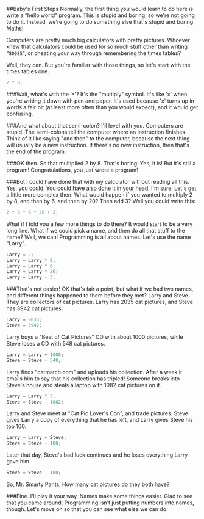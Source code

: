 ##Baby's First Steps
Normally, the first thing you would learn to do here is write a “hello world”
program. This is stupid and boring, so we're not going to do it. Instead, we're
going to do something else that's stupid and boring. Maths!

Computers are pretty much big calculators with pretty pictures. Whoever knew
that calculators could be used for so much stuff other than writing "`80085`",
or cheating your way through remembering the times tables?

Well, they can. But you're familiar with those things, so let's start with the
times tables one.

```javascript
2 * 8;
```

###Wait, what's with the '`*`'?
It's the "multiply" symbol. It's like 'x' when you're writing it down with pen
and paper. It's used because 'x' turns up in words a fair bit (at least more
often than you would expect), and it would get confusing.

###And what about that semi-colon?
I'll level with you. Computers are stupid. The semi-colons tell the computer
where an instruction finishes. Think of it like saying "and then" to the
computer, because the next thing will usually be a new instruction. If there's
no new instruction, then that's the end of the program.

###OK then. So that multiplied 2 by 8. That's boring!
Yes, it is! But it's still a program! Congratulations, you just wrote a program!

###But I could have done that with my calculator without reading all this.
Yes, you could. You could have also done it in your head, I'm sure. Let's get a
little more complex then. What would happen if you wanted to multiply 2 by 8,
and then by 6, and then by 20? Then add 3? Well you could write this:

```javascript
2 * 8 * 6 * 20 + 3;
```

What if I told you a few more things to do there? It would start to be a very
long line. What if we could pick a name, and then do all that stuff to the name?
Well, we can! Programming is all about names. Let's use the name "Larry".

```javascript
Larry = 2;
Larry = Larry * 8;
Larry = Larry * 6;
Larry = Larry * 20;
Larry = Larry + 3;
```

###That's not easier!
OK that's fair a point, but what if we had two names, and different things
happened to them before they met? Larry and Steve. They are collectors of cat
pictures. Larry has 2035 cat pictures, and Steve has 3942 cat pictures.

```javascript
Larry = 2035;
Steve = 3942;
```

Larry buys a "Best of Cat Pictures"  CD with about 1000 pictures, while Steve
loses a CD with 548 cat pictures.

```javascript
Larry = Larry + 1000;
Steve = Steve - 548;
```

Larry finds "catmatch.com" and uploads his collection. After a week it emails
him to say that his collection has tripled! Someone breaks into Steve's house
and steals a laptop with 1082 cat pictures on it.

```javascript
Larry = Larry * 3;
Steve = Steve - 1082;
```

Larry and Steve meet at "Cat Pic Lover's Con", and trade pictures. Steve gives
Larry a copy of everything that he has left, and Larry gives Steve his top 100.

```javascript
Larry = Larry + Steve;
Steve = Steve + 100;
```

Later that day, Steve's bad luck continues and he loses everything Larry gave
him.

```javascript
Steve = Steve - 100;
```

So, Mr. Smarty Pants, How many cat pictures do they both have?

###Fine. I'll play it your way. Names make some things easier.
Glad to see that you came around. Programming isn't just putting numbers into
names, though. Let's move on so that you can see what else we can do.